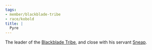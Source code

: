 ```yaml
---
tags:
- member/blackblade-tribe
- race/kobold
title: |
  Pyre
---
```


The leader of the [Blackblade Tribe](Groups/Blackblade%20Tribe.md), and close with his servant [Sneap](People/Party/Sneap.md).
